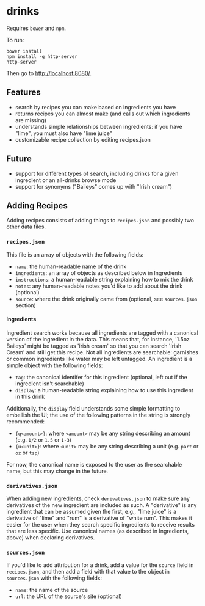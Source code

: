 # drinks #

Requires `bower` and `npm`.

To run:
```
bower install
npm install -g http-server
http-server
```

Then go to [http://localhost:8080/](http://localhost:8080/).

## Features ##

- search by recipes you can make based on ingredients you have
- returns recipes you can almost make (and calls out which ingredients are missing)
- understands simple relationships between ingredients: if you have "lime", you must also have "lime juice"
- customizable recipe collection by editing recipes.json

## Future ##

- support for different types of search, including drinks for a given ingredient or an all-drinks browse mode
- support for synonyms ("Baileys" comes up with "Irish cream")

## Adding Recipes ##

Adding recipes consists of adding things to `recipes.json` and possibly two other data files.

### `recipes.json` ###

This file is an array of objects with the following fields:

- `name`: the human-readable name of the drink
- `ingredients`: an array of objects as described below in Ingredients
- `instructions`: a human-readable string explaining how to mix the drink
- `notes`: any human-readable notes you'd like to add about the drink (optional)
- `source`: where the drink originally came from (optional, see `sources.json` section)

#### Ingredients ####

Ingredient search works because all ingredients are tagged with a canonical version of the ingredient in the data. This means that, for instance, '1.5oz Baileys' might be tagged as 'irish cream' so that you can search 'Irish Cream' and still get this recipe. Not all ingredients are searchable: garnishes or common ingredients like water may be left untagged. An ingredient is a simple object with the following fields:

  - `tag`: the canonical identifer for this ingredient (optional, left out if the ingredient isn't searchable)
  - `display`: a human-readable string explaining how to use this ingredient in this drink

Additionally, the `display` field understands some simple formatting to embellish the UI; the use of the following patterns in the string is strongly recommended:

  - `{q<amount>}`: where `<amount>` may be any string describing an amount (e.g. `1/2` or `1.5` or `1-3`)
  - `{u<unit>}`: where `<unit>` may be any string describing a unit (e.g. `part` or `oz` or `tsp`)

For now, the canonical name is exposed to the user as the searchable name, but this may change in the future.

### `derivatives.json` ###

When adding new ingredients, check `derivatives.json` to make sure any derivatives of the new ingredient are included as such. A "derivative" is any ingredient that can be assumed given the first, e.g., "lime juice" is a derivative of "lime" and "rum" is a derivative of "white rum". This makes it easier for the user when they search specific ingredients to receive results that are less specific. Use canonical names (as described in Ingredients, above) when declaring derivatives.

### `sources.json`

If you'd like to add attribution for a drink, add a value for the `source` field in `recipes.json`, and then add a field with that value to the object in `sources.json` with the following fields:

- `name`: the name of the source
- `url`: the URL of the source's site (optional)
